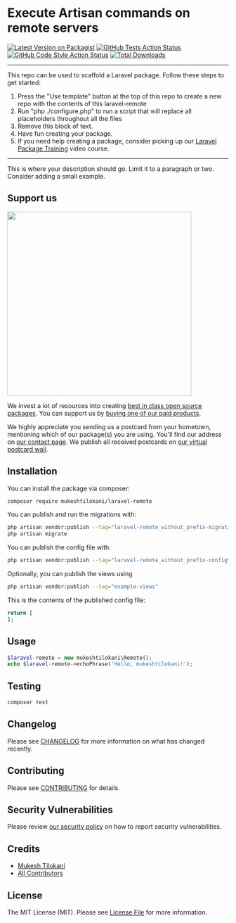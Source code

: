 # Execute Artisan commands on remote servers

[![Latest Version on Packagist](https://img.shields.io/packagist/v/mukeshtilokani/laravel-remote.svg?style=flat-square)](https://packagist.org/packages/mukeshtilokani/laravel-remote)
[![GitHub Tests Action Status](https://img.shields.io/github/workflow/status/mukeshtilokani/laravel-remote/run-tests?label=tests)](https://github.com/mukeshtilokani/laravel-remote/actions?query=workflow%3Arun-tests+branch%3Amain)
[![GitHub Code Style Action Status](https://img.shields.io/github/workflow/status/mukeshtilokani/laravel-remote/Check%20&%20fix%20styling?label=code%20style)](https://github.com/mukeshtilokani/laravel-remote/actions?query=workflow%3A"Check+%26+fix+styling"+branch%3Amain)
[![Total Downloads](https://img.shields.io/packagist/dt/mukeshtilokani/laravel-remote.svg?style=flat-square)](https://packagist.org/packages/mukeshtilokani/laravel-remote)

---
This repo can be used to scaffold a Laravel package. Follow these steps to get started:

1. Press the "Use template" button at the top of this repo to create a new repo with the contents of this laravel-remote
2. Run "php ./configure.php" to run a script that will replace all placeholders throughout all the files
3. Remove this block of text.
4. Have fun creating your package.
5. If you need help creating a package, consider picking up our <a href="https://laravelpackage.training">Laravel Package Training</a> video course.
---

This is where your description should go. Limit it to a paragraph or two. Consider adding a small example.

## Support us

[<img src="https://github-ads.s3.eu-central-1.amazonaws.com/laravel-remote.jpg?t=1" width="419px" />](https://spatie.be/github-ad-click/laravel-remote)

We invest a lot of resources into creating [best in class open source packages](https://spatie.be/open-source). You can support us by [buying one of our paid products](https://spatie.be/open-source/support-us).

We highly appreciate you sending us a postcard from your hometown, mentioning which of our package(s) you are using. You'll find our address on [our contact page](https://spatie.be/about-us). We publish all received postcards on [our virtual postcard wall](https://spatie.be/open-source/postcards).

## Installation

You can install the package via composer:

```bash
composer require mukeshtilokani/laravel-remote
```

You can publish and run the migrations with:

```bash
php artisan vendor:publish --tag="laravel-remote_without_prefix-migrations"
php artisan migrate
```

You can publish the config file with:
```bash
php artisan vendor:publish --tag="laravel-remote_without_prefix-config"
```

Optionally, you can publish the views using

```bash
php artisan vendor:publish --tag="example-views"
```

This is the contents of the published config file:

```php
return [
];
```

## Usage

```php
$laravel-remote = new mukeshtilokani\Remote();
echo $laravel-remote->echoPhrase('Hello, mukeshtilokani!');
```

## Testing

```bash
composer test
```

## Changelog

Please see [CHANGELOG](CHANGELOG.md) for more information on what has changed recently.

## Contributing

Please see [CONTRIBUTING](.github/CONTRIBUTING.md) for details.

## Security Vulnerabilities

Please review [our security policy](../../security/policy) on how to report security vulnerabilities.

## Credits

- [Mukesh Tilokani](https://github.com/mukeshtilokani)
- [All Contributors](../../contributors)

## License

The MIT License (MIT). Please see [License File](LICENSE.md) for more information.
